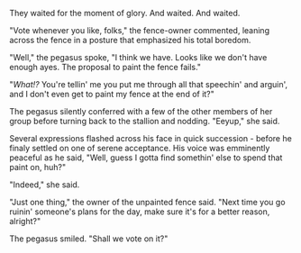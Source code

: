 They waited for the moment of glory. And waited. And waited.

"Vote whenever you like, folks," the fence-owner commented, leaning across the fence in a posture that emphasized his total boredom.

"Well," the pegasus spoke, "I think we have. Looks like we don't have enough ayes. The proposal to paint the fence fails."

"*What!?* You're tellin' me you put me through all that speechin' and arguin', and I don't even get to paint my fence at the end of it?"

The pegasus silently conferred with a few of the other members of her group before turning back to the stallion and nodding. "Eeyup," she said.

Several expressions flashed across his face in quick succession - before he finaly settled on one of serene acceptance. His voice was emminently peaceful as he said, "Well, guess I gotta find somethin' else to spend that paint on, huh?"

"Indeed," she said.

"Just one thing," the owner of the unpainted fence said. "Next time you go ruinin' someone's plans for the day, make sure it's for a better reason, alright?"

The pegasus smiled. "Shall we vote on it?"